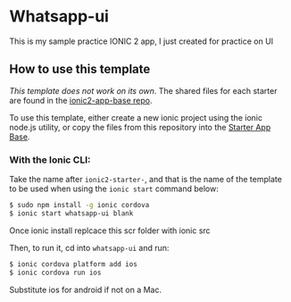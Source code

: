 # Whatsapp-ui
This is my sample practice IONIC 2 app, I just created for practice on UI

## How to use this template

*This template does not work on its own*. The shared files for each starter are found in the [ionic2-app-base repo](https://github.com/ionic-team/ionic2-app-base).

To use this template, either create a new ionic project using the ionic node.js utility, or copy the files from this repository into the [Starter App Base](https://github.com/ionic-team/ionic2-app-base).

### With the Ionic CLI:

Take the name after `ionic2-starter-`, and that is the name of the template to be used when using the `ionic start` command below:

```bash
$ sudo npm install -g ionic cordova
$ ionic start whatsapp-ui blank
```

Once ionic install replcace this scr folder with ionic src

Then, to run it, cd into `whatsapp-ui` and run:

```bash
$ ionic cordova platform add ios
$ ionic cordova run ios
```

Substitute ios for android if not on a Mac.

